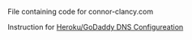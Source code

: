 File containing code for connor-clancy.com

Instruction for [Heroku/GoDaddy DNS Configureation](https://medium.com/@tcguy/a-beginner-friendly-guide-to-configure-godaddy-custom-domain-names-to-heroku-app-2019-edition-3561c721762)